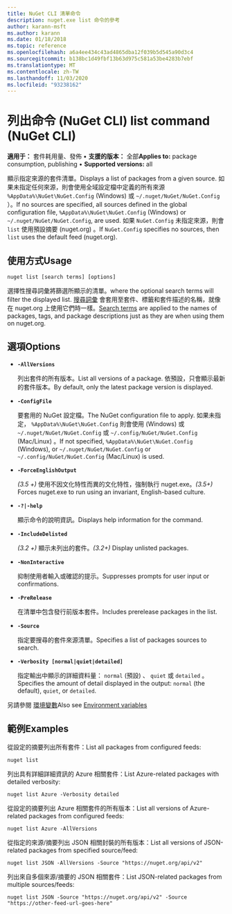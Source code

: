 ```yaml
---
title: NuGet CLI 清單命令
description: nuget.exe list 命令的參考
author: karann-msft
ms.author: karann
ms.date: 01/18/2018
ms.topic: reference
ms.openlocfilehash: a6a4ee434c43ad4865dba12f039b5d545a90d3c4
ms.sourcegitcommit: b138bc1d49fbf13b63d975c581a53be4283b7ebf
ms.translationtype: MT
ms.contentlocale: zh-TW
ms.lasthandoff: 11/03/2020
ms.locfileid: "93238162"
---
```

# <a name="list-command-nuget-cli"></a><span data-ttu-id="69855-103">列出命令 (NuGet CLI) </span><span class="sxs-lookup"><span data-stu-id="69855-103">list command (NuGet CLI)</span></span>

<span data-ttu-id="69855-104">**適用于：** 套件耗用量、發佈 &bullet; **支援的版本：** 全部</span><span class="sxs-lookup"><span data-stu-id="69855-104">**Applies to:** package consumption, publishing &bullet; **Supported versions:** all</span></span>

<span data-ttu-id="69855-105">顯示指定來源的套件清單。</span><span class="sxs-lookup"><span data-stu-id="69855-105">Displays a list of packages from a given source.</span></span> <span data-ttu-id="69855-106">如果未指定任何來源，則會使用全域設定檔中定義的所有來源 `%AppData%\NuGet\NuGet.Config` (Windows) 或 `~/.nuget/NuGet/NuGet.Config` ）。</span><span class="sxs-lookup"><span data-stu-id="69855-106">If no sources are specified, all sources defined in the global configuration file, `%AppData%\NuGet\NuGet.Config` (Windows) or `~/.nuget/NuGet/NuGet.Config`, are used.</span></span> <span data-ttu-id="69855-107">如果 `NuGet.Config` 未指定來源，則會 `list` 使用預設摘要 (nuget.org) 。</span><span class="sxs-lookup"><span data-stu-id="69855-107">If `NuGet.Config` specifies no sources, then `list` uses the default feed (nuget.org).</span></span>

## <a name="usage"></a><span data-ttu-id="69855-108">使用方式</span><span class="sxs-lookup"><span data-stu-id="69855-108">Usage</span></span>

```cli
nuget list [search terms] [options]
```

<span data-ttu-id="69855-109">選擇性搜尋詞彙將篩選所顯示的清單。</span><span class="sxs-lookup"><span data-stu-id="69855-109">where the optional search terms will filter the displayed list.</span></span> <span data-ttu-id="69855-110">[搜尋詞彙](../../consume-packages/finding-and-choosing-packages.md#search-syntax) 會套用至套件、標籤和套件描述的名稱，就像在 nuget.org 上使用它們時一樣。</span><span class="sxs-lookup"><span data-stu-id="69855-110">[Search terms](../../consume-packages/finding-and-choosing-packages.md#search-syntax) are applied to the names of packages, tags, and package descriptions just as they are when using them on nuget.org.</span></span> 

## <a name="options"></a><span data-ttu-id="69855-111">選項</span><span class="sxs-lookup"><span data-stu-id="69855-111">Options</span></span>

- **`-AllVersions`**

  <span data-ttu-id="69855-112">列出套件的所有版本。</span><span class="sxs-lookup"><span data-stu-id="69855-112">List all versions of a package.</span></span> <span data-ttu-id="69855-113">依預設，只會顯示最新的套件版本。</span><span class="sxs-lookup"><span data-stu-id="69855-113">By default, only the latest package version is displayed.</span></span>

- **`-ConfigFile`**

  <span data-ttu-id="69855-114">要套用的 NuGet 設定檔。</span><span class="sxs-lookup"><span data-stu-id="69855-114">The NuGet configuration file to apply.</span></span> <span data-ttu-id="69855-115">如果未指定， `%AppData%\NuGet\NuGet.Config` 則會使用 (Windows) 或 `~/.nuget/NuGet/NuGet.Config` 或 `~/.config/NuGet/NuGet.Config` (Mac/Linux) 。</span><span class="sxs-lookup"><span data-stu-id="69855-115">If not specified, `%AppData%\NuGet\NuGet.Config` (Windows), or `~/.nuget/NuGet/NuGet.Config` or `~/.config/NuGet/NuGet.Config` (Mac/Linux) is used.</span></span>

- **`-ForceEnglishOutput`**

  <span data-ttu-id="69855-116">*(3.5 +)* 使用不因文化特性而異的文化特性，強制執行 nuget.exe。</span><span class="sxs-lookup"><span data-stu-id="69855-116">*(3.5+)* Forces nuget.exe to run using an invariant, English-based culture.</span></span>

- **`-?|-help`**

  <span data-ttu-id="69855-117">顯示命令的說明資訊。</span><span class="sxs-lookup"><span data-stu-id="69855-117">Displays help information for the command.</span></span>

- **`-IncludeDelisted`**

  <span data-ttu-id="69855-118">*(3.2 +)* 顯示未列出的套件。</span><span class="sxs-lookup"><span data-stu-id="69855-118">*(3.2+)* Display unlisted packages.</span></span>

- **`-NonInteractive`**

  <span data-ttu-id="69855-119">抑制使用者輸入或確認的提示。</span><span class="sxs-lookup"><span data-stu-id="69855-119">Suppresses prompts for user input or confirmations.</span></span>

- **`-PreRelease`**

  <span data-ttu-id="69855-120">在清單中包含發行前版本套件。</span><span class="sxs-lookup"><span data-stu-id="69855-120">Includes prerelease packages in the list.</span></span>

- **`-Source`**

  <span data-ttu-id="69855-121">指定要搜尋的套件來源清單。</span><span class="sxs-lookup"><span data-stu-id="69855-121">Specifies a list of packages sources to search.</span></span>

- **`-Verbosity [normal|quiet|detailed]`**

  <span data-ttu-id="69855-122">指定輸出中顯示的詳細資料量： `normal` (預設) 、 `quiet` 或 `detailed` 。</span><span class="sxs-lookup"><span data-stu-id="69855-122">Specifies the amount of detail displayed in the output: `normal` (the default), `quiet`, or `detailed`.</span></span>

<span data-ttu-id="69855-123">另請參閱 [環境變數](cli-ref-environment-variables.md)</span><span class="sxs-lookup"><span data-stu-id="69855-123">Also see [Environment variables](cli-ref-environment-variables.md)</span></span>

## <a name="examples"></a><span data-ttu-id="69855-124">範例</span><span class="sxs-lookup"><span data-stu-id="69855-124">Examples</span></span>

<span data-ttu-id="69855-125">從設定的摘要列出所有套件：</span><span class="sxs-lookup"><span data-stu-id="69855-125">List all packages from configured feeds:</span></span>
```
nuget list
```
<span data-ttu-id="69855-126">列出具有詳細詳細資訊的 Azure 相關套件：</span><span class="sxs-lookup"><span data-stu-id="69855-126">List Azure-related packages with detailed verbosity:</span></span>
```
nuget list Azure -Verbosity detailed
```
<span data-ttu-id="69855-127">從設定的摘要列出 Azure 相關套件的所有版本：</span><span class="sxs-lookup"><span data-stu-id="69855-127">List all versions of Azure-related packages from configured feeds:</span></span>
```
nuget list Azure -AllVersions
```
<span data-ttu-id="69855-128">從指定的來源/摘要列出 JSON 相關封裝的所有版本：</span><span class="sxs-lookup"><span data-stu-id="69855-128">List all versions of JSON-related packages from specified source/feed:</span></span>
```
nuget list JSON -AllVersions -Source "https://nuget.org/api/v2"
```
<span data-ttu-id="69855-129">列出來自多個來源/摘要的 JSON 相關套件：</span><span class="sxs-lookup"><span data-stu-id="69855-129">List JSON-related packages from multiple sources/feeds:</span></span>
```
nuget list JSON -Source "https://nuget.org/api/v2" -Source "https://other-feed-url-goes-here"
```